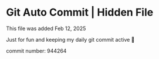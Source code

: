 # Git Auto Commit | Hidden File

This file was added Feb 12, 2025

Just for fun and keeping my daily git commit active 🤪

commit number: 944264
